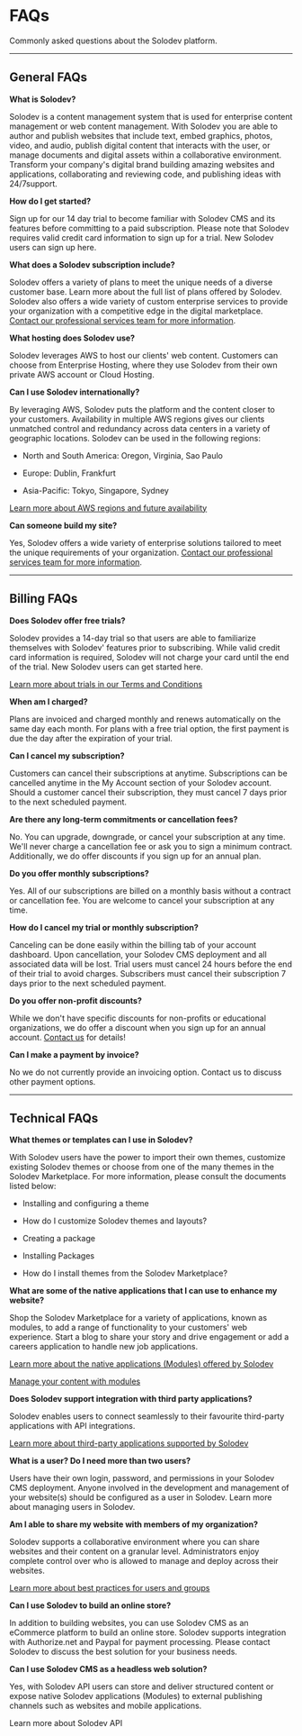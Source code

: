 
# FAQs

Commonly asked questions about the Solodev platform. 

---

## General FAQs


**What is Solodev?** 

Solodev is a content management system that is used for enterprise content management or web content management. With Solodev you are able to author and publish websites that include text, embed graphics, photos, video, and audio, publish digital content that interacts with the user, or manage documents and digital assets within a collaborative environment. Transform your company's digital brand building amazing websites and applications, collaborating and reviewing code, and publishing ideas with 24/7support. 



**How do I get started?** 

Sign up for our 14 day trial to become familiar with Solodev CMS and its features before committing to a paid subscription. Please note that Solodev requires valid credit card information to sign up for a trial. New Solodev users can sign up here.

**What does a Solodev subscription include?**

Solodev offers a variety of plans to meet the unique needs of a diverse customer base. Learn more about the full list of plans offered by Solodev. Solodev also offers a wide variety of custom enterprise services to provide your organization with a competitive edge in the digital marketplace. [Contact our professional services team for more information](https://www.solodev.com/sales/). 

**What hosting does Solodev use?** 

Solodev leverages AWS to host our clients' web content. Customers can choose from Enterprise Hosting, where they use Solodev from their own private AWS account or Cloud Hosting. 

**Can I use Solodev internationally?**

By leveraging AWS, Solodev puts the platform and the content closer to your customers. Availability in multiple AWS regions gives our clients unmatched control and redundancy across data centers in a variety of geographic locations. Solodev can be used in the following regions: 

- North and South America: Oregon, Virginia, Sao Paulo

- Europe: Dublin, Frankfurt

- Asia-Pacific: Tokyo, Singapore, Sydney

[Learn more about AWS regions and future availability](https://www.solodev.com/terms/aws-software-and-support-statement.stml)

**Can someone build my site?** 

Yes, Solodev offers a wide variety of enterprise solutions tailored to meet the unique requirements of your organization. [Contact our professional services team for more information](https://www.solodev.com/sales/).

---

## Billing FAQs

**Does Solodev offer free trials?** 

Solodev provides a 14-day trial so that users are able to familiarize themselves with Solodev' features prior to subscribing. While valid credit card information is required, Solodev will not charge your card until the end of the trial. New Solodev users can get started here.

[Learn more about trials in our Terms and Conditions](https://www.solodev.com/terms/additional-terms-and-conditions.stml)

**When am I charged?** 

Plans are invoiced and charged monthly and renews automatically on the same day each month. For plans with a free trial option, the first payment is due the day after the expiration of your trial.  

**Can I cancel my subscription?** 

Customers can cancel their subscriptions at anytime. Subscriptions can be cancelled anytime in the My Account section of your Solodev account. Should a customer cancel their subscription, they must cancel 7 days prior to the next scheduled payment. 

**Are there any long-term commitments or cancellation fees?** 

No. You can upgrade, downgrade, or cancel your subscription at any time. We'll never charge a cancellation fee or ask you to sign a minimum contract. Additionally, we do offer discounts if you sign up for an annual plan.

**Do you offer monthly subscriptions?** 

Yes. All of our subscriptions are billed on a monthly basis without a contract or cancellation fee. You are welcome to cancel your subscription at any time.

**How do I cancel my trial or monthly subscription?**

Canceling can be done easily within the billing tab of your account dashboard. Upon cancellation, your Solodev CMS deployment and all associated data will be lost. Trial users must cancel 24 hours before the end of their trial to avoid charges. Subscribers must cancel their subscription 7 days prior to the next scheduled payment. 

**Do you offer non-profit discounts?**

While we don't have specific discounts for non-profits or educational organizations, we do offer a discount when you sign up for an annual account. [Contact us](https://www.solodev.com/sales/) for details!

**Can I make a payment by invoice?** 

No we do not currently provide an invoicing option. Contact us to discuss other payment options. 

---

## Technical FAQs


**What themes or templates can I use in Solodev?**

With Solodev users have the power to import their own themes, customize existing Solodev themes or choose from one of the many themes in the Solodev Marketplace. For more information, please consult the documents listed below: 

- Installing and configuring a theme

- How do I customize Solodev themes and layouts?

- Creating a package

- Installing Packages

- How do I install themes from the Solodev Marketplace?



**What are some of the native applications that I can use to enhance my website?** 


Shop the Solodev Marketplace for a variety of applications, known as modules, to add a range of functionality to your customers' web experience. Start a blog to share your story and drive engagement or add a careers application to handle new job applications. 

[Learn more about the native applications (Modules) offered by Solodev](https://www.solodev.com/marketplace/)

[Manage your content with modules](https://cms.solodev.net/workspace/modules/#managing-modules-and-their-entries)


**Does Solodev support integration with third party applications?** 

Solodev enables users to connect seamlessly to their favourite third-party applications with API integrations. 

[Learn more about third-party applications supported by Solodev](https://www.solodev.com/marketplace/apps/)


**What is a user? Do I need more than two users?**

Users have their own login, password, and permissions in your Solodev CMS deployment. Anyone involved in the development and management of your website(s) should be configured as a user in Solodev. Learn more about managing users in Solodev.


**Am I able to share my website with members of my organization?**

Solodev supports a collaborative environment where you can share websites and their content on a granular level. Administrators enjoy complete control over who is allowed to manage and deploy across their websites.

[Learn more about best practices for users and groups](https://cms.solodev.net/organization/permissions-best-practices/)



**Can I use Solodev to build an online store?**

In addition to building websites, you can use Solodev CMS as an eCommerce platform to build an online store. Solodev supports integration with Authorize.net and Paypal for payment processing. Please contact Solodev to discuss the best solution for your business needs. 



**Can I use Solodev CMS as a headless web solution?**

Yes, with Solodev API users can store and deliver structured content or expose native Solodev applications (Modules) to external publishing channels such as websites and mobile applications. 

Learn more about Solodev API